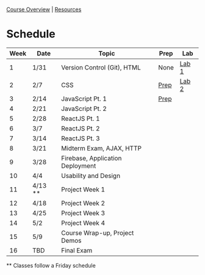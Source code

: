 [Course Overview](index.md) | [Resources](resources.md)

# Schedule

| Week | Date | Topic | Prep | Lab
| --- | --- | --- | --- | --- |
| 1 | 1/31 | Version Control (Git), HTML | None | [Lab 1](labs/01.md)
| 2 | 2/7 | CSS | [Prep](prep/02.md) | [Lab 2](labs/02.md)
| 3 | 2/14 | JavaScript Pt. 1 | [Prep](prep/03.md) |
| 4 | 2/21 | JavaScript Pt. 2 |
| 5 | 2/28 | ReactJS Pt. 1 | 
| 6 | 3/7 | ReactJS Pt. 2 |
| 7 | 3/14 | ReactJS Pt. 3 |
| 8 | 3/21 | Midterm Exam, AJAX, HTTP |
| 9 | 3/28 | Firebase, Application Deployment |
| 10 | 4/4 | Usability and Design |
| 11 | 4/13 ** | Project Week 1 |
| 12 | 4/18 | Project Week 2 |
| 13 | 4/25 | Project Week 3 |
| 14 | 5/2 | Project Week 4 |
| 15 | 5/9 | Course Wrap-up, Project Demos |
| 16 | TBD | Final Exam

** Classes follow a Friday schedule
